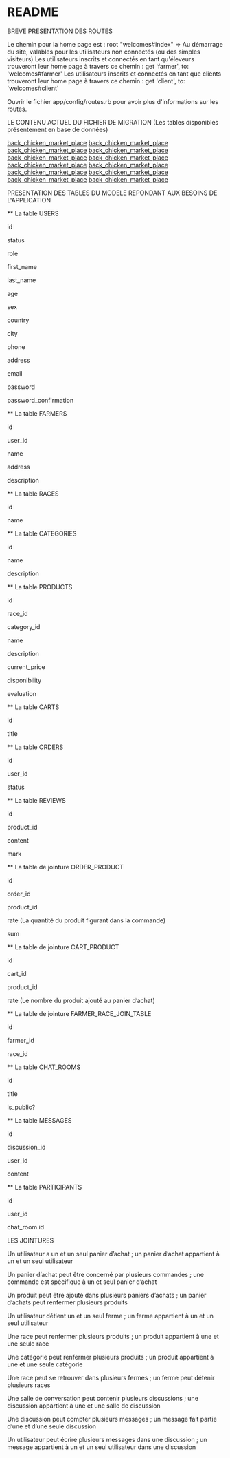 # README

BREVE PRESENTATION DES ROUTES

Le chemin pour la home page est : root "welcomes#index" => Au démarrage du site, valables pour les utilisateurs non connectés (ou des simples visiteurs) 
Les utilisateurs inscrits et connectés en tant qu'éleveurs trouveront leur home page à travers ce chemin : get 'farmer', to: 'welcomes#farmer'
Les utilisateurs inscrits et connectés en tant que clients trouveront leur home page à travers ce chemin : get 'client', to: 'welcomes#client'

Ouvrir le fichier app/config/routes.rb pour avoir plus d'informations sur les routes.


LE CONTENU ACTUEL DU FICHIER DE MIGRATION (Les tables disponibles présentement en base de données)

[back_chicken_market_place](db/migrate/20231229145140_devise_create_users.rb)
[back_chicken_market_place](db/migrate/20231230110405_create_farmers.rb) 
[back_chicken_market_place](db/migrate/20231230120029_create_races.rb) 
[back_chicken_market_place](db/migrate/20231230120124_create_categories.rb) 
[back_chicken_market_place](db/migrate/20231230211701_create_products.rb) 
[back_chicken_market_place](db/migrate/20240103151811_create_active_storage_tables.active_storage.rb)
[back_chicken_market_place](db/migrate/20240106121359_create_carts.rb) 
[back_chicken_market_place](db/migrate/20240106121639_create_cart_products.rb) 
[back_chicken_market_place](db/migrate/20240109201830_create_chat_rooms.rb) 
[back_chicken_market_place](db/migrate/20240110010739_create_messages.rb) 
[back_chicken_market_place](db/migrate/20240112002525_create_participants.rb) 
[back_chicken_market_place](db/migrate/20240116023639_add_status_to_users.rb)


PRESENTATION DES TABLES DU MODELE REPONDANT AUX BESOINS DE L'APPLICATION

** La table USERS

id

status

role

first_name

last_name

age

sex

country

city

phone

address

email

password

password_confirmation


** La table FARMERS

id

user_id

name

address

description


** La table RACES

id

name


** La table CATEGORIES

id

name

description


** La table PRODUCTS

id

race_id

category_id

name

description

current_price

disponibility

evaluation


** La table CARTS

id

title


** La table ORDERS

id

user_id

status


** La table REVIEWS

id

product_id

content

mark


** La table de jointure ORDER_PRODUCT

id

order_id

product_id

rate (La quantité du produit figurant dans la commande)

sum


** La table de jointure CART_PRODUCT

id

cart_id

product_id

rate (Le nombre du produit ajouté au panier d’achat)


** La table de jointure FARMER_RACE_JOIN_TABLE

id

farmer_id

race_id


** La table CHAT_ROOMS

id

title

is_public?


** La table MESSAGES

id

discussion_id

user_id

content


** La table PARTICIPANTS

id

user_id

chat_room.id



LES JOINTURES

Un utilisateur a un et un seul panier d’achat ; un panier d’achat appartient à un et un seul utilisateur

Un panier d’achat peut être concerné par plusieurs commandes ; une commande est spécifique à un et seul panier d’achat

Un produit peut être ajouté dans plusieurs paniers d’achats ; un panier d’achats peut renfermer plusieurs produits

Un utilisateur détient un et un seul ferme ; un ferme appartient à un et un seul utilisateur

Une race peut renfermer plusieurs produits ; un produit appartient à une et une seule race

Une catégorie peut renfermer plusieurs produits ; un produit appartient à une et une seule catégorie

Une race peut se retrouver dans plusieurs fermes ; un ferme peut détenir plusieurs races

Une salle de conversation peut contenir plusieurs discussions ; une discussion appartient à une et une salle de discussion

Une discussion peut compter plusieurs messages ; un message fait partie d’une et d’une seule discussion

Un utilisateur peut écrire plusieurs messages dans une discussion ; un message appartient à un et un seul utilisateur dans une discussion